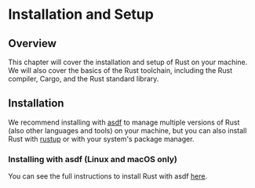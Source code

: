 # Installation and Setup

## Overview

This chapter will cover the installation and setup of Rust on your machine. We will also cover the basics of the Rust
toolchain, including the Rust compiler, Cargo, and the Rust standard library.

## Installation

We recommend installing with [asdf](https://asdf-vm.com) to manage multiple versions of Rust (also other languages and
tools) on your machine, but you can also install Rust with [rustup](https://rustup.rs) or with your system's package
manager.

### Installing with asdf (Linux and macOS only)

You can see the full instructions to install Rust with asdf [here](installation-methods/asdf.md).
